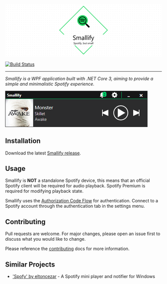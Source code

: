 ![Smallify](./docs/.assets/project-title.png)

[![Build Status](https://nick-smirnoff.visualstudio.com/smallify/_apis/build/status/build/smallify-CI?branchName=master)](https://nick-smirnoff.visualstudio.com/smallify/_build/latest?definitionId=13?branchName=master)

---

_Smallify is a WPF application built with .NET Core 3, aiming to provide a simple and minimalistic Spotify experience._

![Smallify Screenshot](./docs/.assets/smallify-screenshot.png)

## Installation

Download the latest [Smallify release](https://github.com/hypzeh/smallify/releases/latest).

## Usage

Smallify is **NOT** a standalone Spotify device, this means that an official Spotify client will be required for audio playback. Spotify Premium is required for modifying playback state.

Smallify uses the [Authorization Code Flow](https://developer.spotify.com/documentation/general/guides/authorization-guide/#authorization-code-flow) for authentication. Connect to a Spotify account through the authentication tab in the settings menu.

## Contributing

Pull requests are welcome. For major changes, please open an issue first to discuss what you would like to change.

Please reference the [contributing](docs/CONTRIBUTING.md) docs for more information.

## Similar Projects

- ['Spofy' by eltoncezar](https://github.com/eltoncezar/Spofy) - A Spotify mini player and notifier for Windows
